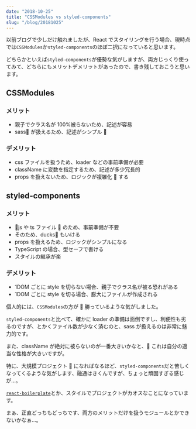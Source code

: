 ```yaml
---
date: "2018-10-25"
title: "CSSModules vs styled-components"
slug: "/blog/20181025"
---
```


以前ブログで少しだけ触れましたが、React でスタイリングを行う場合、現時点では`CSSModules`か`styled-components`のほぼ二択になっていると思います。

どちらかといえば`styled-components`が優勢な気がしますが、両方じっくり使ってみて、どちらにもメリットデメリットがあったので、書き残しておこうと思います。

## CSSModules

### メリット

- 親子でクラス名が 100%被らないため、記述が容易
- sass が扱えるため、記述がシンプル 

### デメリット

- css ファイルを扱うため、loader などの事前準備が必要
- className に変数を指定するため、記述が多少冗長的
- props を扱えないため、ロジックが複雑化  する

## styled-components

### メリット

- js や ts ファイル  のため、事前準備が不要
- そのため、ducks もいける
- props を扱えるため、ロジックがシンプルになる
- TypeScript の場合、型セーフで書ける
- スタイルの継承が楽

### デメリット

- 1DOM ごとに style を切らない場合、親子でクラス名が被る恐れがある
- 1DOM ごとに style を切る場合、膨大にファイルが作成される

個人的には、`CSSModules`の方が  勝っているような気がしました。

`styled-components`と比べて、確かに loader の準備は面倒ですし、利便性も劣るのですが、とかくファイル数が少なく済むのと、sass が扱えるのは非常に魅力的です。

また、className が絶対に被らないのが一番大きいかなと、 これは自分の適当な性格が大きいですが。

特に、大規模プロジェクト  になればなるほど、`styled-components`だと苦しくなってくるような気がします、融通はきくんですが、ちょっと頑固すぎる感じが…。

[`react-boilerplate`](https://github.com/react-boilerplate/react-boilerplate)とか、スタイルでプロジェクトがカオスなことになっています。

まぁ、正直どっちもどっちです、両方のメリットだけを扱うモジュールとかできないかなぁ…。
